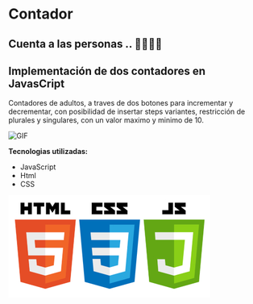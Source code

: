 # Contador
## Cuenta a las personas .. &#9757;&#127998;&#129336;&#128378;
## Implementación de dos contadores en JavasCript



>

Contadores de adultos,
a traves de dos botones para incrementar y decrementar,
con posibilidad de insertar steps variantes,
restricción de plurales y singulares,
con un valor maximo y minimo de 10.




![GIF](https://raw.githubusercontent.com/albertvlc5/GeeksHubsProyecto/master/musiCloud.gif)




**Tecnologias utilizadas:**

- JavaScript
- Html
- CSS

<img src="https://github.com/albertvlc5/GeeksHubsProyecto/blob/master/tecnologias.jpg?raw=true" title="tecnologias" alt="Tecnologias">

     
